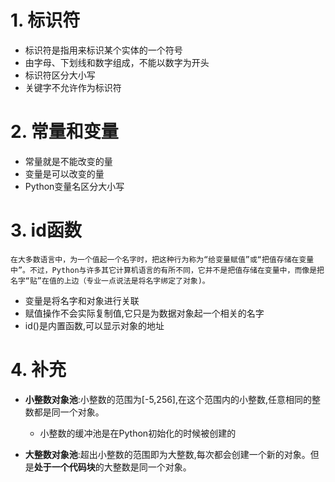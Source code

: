 # 1. 标识符

* 标识符是指用来标识某个实体的一个符号
* 由字母、下划线和数字组成，不能以数字为开头
* 标识符区分大小写
* 关键字不允许作为标识符

# 2. 常量和变量

* 常量就是不能改变的量
* 变量是可以改变的量 
* Python变量名区分大小写

# 3. id函数

    在大多数语言中，为一个值起一个名字时，把这种行为称为“给变量赋值”或“把值存储在变量中”。不过，Python与许多其它计算机语言的有所不同，它并不是把值存储在变量中，而像是把名字“贴”在值的上边（专业一点说法是将名字绑定了对象)。

* 变量是将名字和对象进行关联
* 赋值操作不会实际复制值,它只是为数据对象起一个相关的名字
* id()是内置函数,可以显示对象的地址

# 4. 补充

* **小整数对象池**:小整数的范围为[-5,256],在这个范围内的小整数,任意相同的整数都是同一个对象。
    * 小整数的缓冲池是在Python初始化的时候被创建的


* **大整数对象池**:超出小整数的范围即为大整数,每次都会创建一个新的对象。但是**处于一个代码块**的大整数是同一个对象。